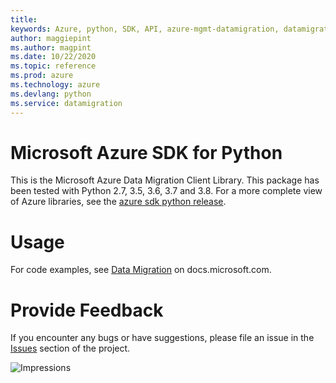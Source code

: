```yaml
---
title: 
keywords: Azure, python, SDK, API, azure-mgmt-datamigration, datamigration
author: maggiepint
ms.author: magpint
ms.date: 10/22/2020
ms.topic: reference
ms.prod: azure
ms.technology: azure
ms.devlang: python
ms.service: datamigration
---
```


# Microsoft Azure SDK for Python

This is the Microsoft Azure Data Migration Client Library.
This package has been tested with Python 2.7, 3.5, 3.6, 3.7 and 3.8.
For a more complete view of Azure libraries, see the [azure sdk python release](https://aka.ms/azsdk/python/all).


# Usage

For code examples, see [Data Migration](https://docs.microsoft.com/python/api/overview/azure/)
on docs.microsoft.com.


# Provide Feedback

If you encounter any bugs or have suggestions, please file an issue in the
[Issues](https://github.com/Azure/azure-sdk-for-python/issues)
section of the project.


![Impressions](https://azure-sdk-impressions.azurewebsites.net/api/impressions/azure-sdk-for-python%2Fazure-mgmt-datamigration%2FREADME.png)

